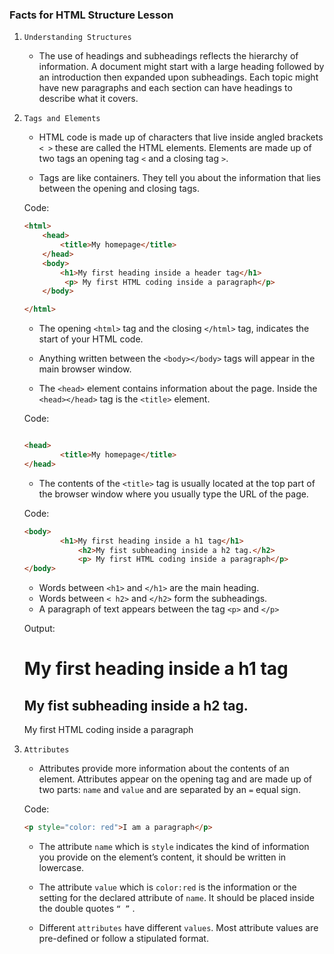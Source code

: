 ### Facts for HTML Structure Lesson

1. `Understanding Structures`

    - The use of headings and subheadings reflects the hierarchy of information. A document might start with a large heading followed by an introduction then expanded upon subheadings. Each topic might have new paragraphs and each section can have headings to describe what it covers.

2. `Tags and Elements`

    - HTML code is made up of characters that live inside angled brackets `< >` these are called the HTML elements. Elements are made up of two tags an opening tag `<` and a closing tag `>`. 

    - Tags are like containers. They tell you about the information that lies between the opening and closing tags. 

    Code:

    ```html
    <html>
	    <head>
		    <title>My homepage</title>
	    </head>
	    <body>
		    <h1>My first heading inside a header tag</h1>
             <p> My first HTML coding inside a paragraph</p>
	    </body>

    </html>

    ```

    - The opening `<html>` tag and the closing `</html>` tag, indicates the start of your HTML code.
    
    - Anything written between the `<body></body>` tags will appear in the main browser window.
    
    - The `<head>` element contains information about the page. Inside the `<head></head>` tag is the `<title>` element.

    Code:

    ```html
    
    <head>
		    <title>My homepage</title>
	</head>
    
    ```

    - The contents of the `<title>` tag is usually located at the top part of the browser window where you usually type the URL of the page.	

    Code:

    ```html
    <body>
		    <h1>My first heading inside a h1 tag</h1>
                <h2>My fist subheading inside a h2 tag.</h2>
                <p> My first HTML coding inside a paragraph</p>
	</body>
    ```

    - Words between `<h1>` and `</h1>` are the main heading.
    - Words between `< h2>` and `</h2>` form the subheadings.
    - A paragraph of text appears between the tag `<p>` and `</p>`

    Output:

    <h1>My first heading inside a h1 tag</h1>
    <h2>My fist subheading inside a h2 tag.</h2>
    <p> My first HTML coding inside a paragraph</p>


3. `Attributes`
    - Attributes provide more information about the contents of an element. Attributes appear on the opening tag and are made up of two parts: `name` and `value` and are separated by an  `=` equal sign.

    Code: 
    ```html
    <p style="color: red">I am a paragraph</p>
    
    ```
    - The attribute `name` which is `style` indicates the kind of information you provide on the element’s content, it should be written in lowercase.

    - The attribute `value` which is `color:red` is the information or the setting for the declared attribute of `name`. It should be placed inside the double quotes `“ ”` . 

    - Different `attributes` have different `values`.
    Most attribute values are pre-defined or follow a stipulated format.   




